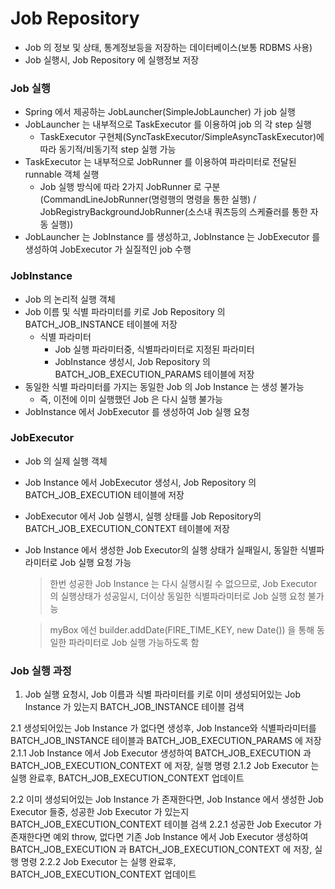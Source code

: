 # Job Repository
* Job 의 정보 및 상태, 통계정보등을 저장하는 데이터베이스(보통 RDBMS 사용)
* Job 실행시, Job Repository 에 실행정보 저장

### Job 실행
* Spring 에서 제공하는 JobLauncher(SimpleJobLauncher) 가 job 실행
* JobLauncher 는 내부적으로 TaskExecutor 를 이용하여 job 의 각 step 실행
	* TaskExecutor 구현체(SyncTaskExecutor/SimpleAsyncTaskExecutor)에 따라 동기적/비동기적 step 실행 가능
* TaskExecutor 는 내부적으로 JobRunner 를 이용하여 파라미터로 전달된 runnable 객체 실행
	* Job 실행 방식에 따라 2가지 JobRunner 로 구분(CommandLineJobRunner(명령행의 명령을 통한 실행) / JobRegistryBackgroundJobRunner(소스내 쿼츠등의 스케쥴러를 통한 자동 실행))
* JobLauncher 는 JobInstance 를 생성하고, JobInstance 는 JobExecutor 를 생성하여 JobExecutor 가 실질적인 job 수행

### JobInstance
* Job 의 논리적 실행 객체
* Job 이름 및 식별 파라미터를 키로 Job Repository 의 BATCH_JOB_INSTANCE 테이블에 저장
	* 식별 파라미터
		* Job 실행 파라미터중, 식별파라미터로 지정된 파라미터
		* JobInstance 생성시, Job Repository 의 BATCH_JOB_EXECUTION_PARAMS 테이블에 저장
* 동일한 식별 파라미터를 가지는 동일한 Job 의 Job Instance 는 생성 불가능
	* 즉, 이전에 이미 실행했던 Job 은 다시 실행 불가능
* JobInstance 에서 JobExecutor 를 생성하여 Job 실행 요청 

### JobExecutor
* Job 의 실제 실행 객체
* Job Instance 에서 JobExecutor 생성시, Job Repository 의 BATCH_JOB_EXECUTION 테이블에 저장
* JobExecutor 에서 Job 실행시, 실행 상태를 Job Repository의 BATCH_JOB_EXECUTION_CONTEXT 테이블에 저장
* Job Instance 에서 생성한 Job Executor의 실행 상태가 실패일시, 동일한 식별파라미터로 Job 실행 요청 가능
	> 한번 성공한 Job Instance 는 다시 실행시킬 수 없으므로, Job Executor 의 실행상태가 성공일시, 더이상 동일한 식별파라미터로 Job 실행 요청 불가능

	> myBox 에선 builder.addDate(FIRE_TIME_KEY, new Date()) 을 통해 동일한 파라미터로 Job 실행 가능하도록 함

### Job 실행 과정
1. Job 실행 요청시, Job 이름과 식별 파라미터를 키로 이미 생성되어있는 Job Instance 가 있는지 BATCH_JOB_INSTANCE 테이블 검색

2.1 생성되어있는 Job Instance 가 없다면 생성후, Job Instance와 식별파라미터를 BATCH_JOB_INSTANCE 테이블과 BATCH_JOB_EXECUTION_PARAMS 에 저장
2.1.1 Job Instance 에서 Job Executor 생성하여 BATCH_JOB_EXECUTION 과 BATCH_JOB_EXECUTION_CONTEXT 에 저장, 실행 명령
2.1.2 Job Executor 는 실행 완료후, BATCH_JOB_EXECUTION_CONTEXT 업데이트

2.2 이미 생성되어있는 Job Instance 가 존재한다면, Job Instance 에서 생성한 Job Executor 들중, 성공한 Job Executor 가 있는지 BATCH_JOB_EXECUTION_CONTEXT 테이블 검색
2.2.1 성공한 Job Executor 가 존재한다면 예외 throw, 없다면 기존 Job Instance 에서 Job Executor 생성하여 BATCH_JOB_EXECUTION 과 BATCH_JOB_EXECUTION_CONTEXT 에 저장, 실행 명령
2.2.2 Job Executor 는 실행 완료후, BATCH_JOB_EXECUTION_CONTEXT 업데이트
